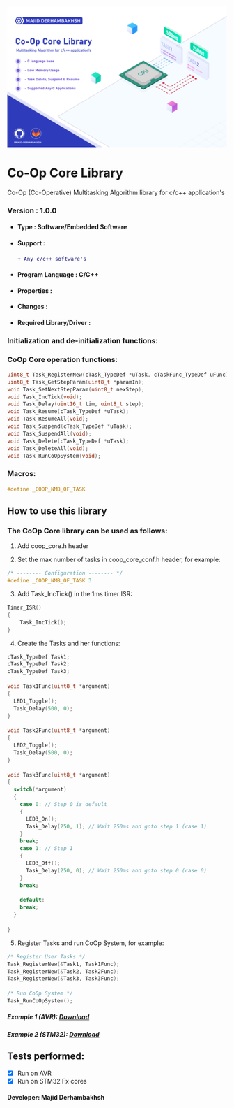 ![Banner](Banner.png)

# Co-Op Core Library
Co-Op (Co-Operative) Multitasking Algorithm library for c/c++ application's

### Version : 1.0.0

- #### Type : Software/Embedded Software

- #### Support :  
     ```diff  
     + Any c/c++ software's   
     ```

- #### Program Language : C/C++

- #### Properties :

- #### Changes :  

- #### Required Library/Driver :


### Initialization and de-initialization functions:

### CoOp Core operation functions:
```c++
uint8_t Task_RegisterNew(cTask_TypeDef *uTask, cTaskFunc_TypeDef uFunc);
uint8_t Task_GetStepParam(uint8_t *paramIn);
void Task_SetNextStepParam(uint8_t nexStep);
void Task_IncTick(void);
void Task_Delay(uint16_t tim, uint8_t step);
void Task_Resume(cTask_TypeDef *uTask);
void Task_ResumeAll(void);
void Task_Suspend(cTask_TypeDef *uTask);
void Task_SuspendAll(void);
void Task_Delete(cTask_TypeDef *uTask);
void Task_DeleteAll(void);
void Task_RunCoOpSystem(void);
``` 

### Macros:
```c++
#define _COOP_NMB_OF_TASK
``` 

## How to use this library

### The CoOp Core library can be used as follows:
1.  Add coop_core.h header  

2.  Set the max number of tasks in coop_core_conf.h header, for example:  
        
```c++
/* -------- Configuration -------- */
#define _COOP_NMB_OF_TASK 3
```  
      
3.  Add Task_IncTick() in the 1ms timer ISR:  
        
```c++
Timer_ISR()
{
	Task_IncTick();
}
```  
      
4.  Create the Tasks and her functions:  
        
```c++
cTask_TypeDef Task1;
cTask_TypeDef Task2;
cTask_TypeDef Task3;

void Task1Func(uint8_t *argument)
{
  LED1_Toggle();
  Task_Delay(500, 0);
}

void Task2Func(uint8_t *argument)
{
  LED2_Toggle();
  Task_Delay(500, 0);
}

void Task3Func(uint8_t *argument)
{
  switch(*argument)
  {
    case 0: // Step 0 is default
    {
      LED3_On();
      Task_Delay(250, 1); // Wait 250ms and goto step 1 (case 1)
    }
    break;
    case 1: // Step 1
    {
      LED3_Off();
      Task_Delay(250, 0); // Wait 250ms and goto step 0 (case 0)
    }
    break;
    
    default:
    break;
  }

}
```  

5.  Register Tasks and run CoOp System, for example:  
        
```c++
/* Register User Tasks */
Task_RegisterNew(&Task1, Task1Func);
Task_RegisterNew(&Task2, Task2Func);
Task_RegisterNew(&Task3, Task3Func);
	
/* Run CoOp System */
Task_RunCoOpSystem();
```  
      
##### Example 1 (AVR):  [Download](https://github.com/Majid-Derhambakhsh/CoOp-Core/tree/main/Example%20Source%20Code/AVR%20Example)
##### Example 2 (STM32):  [Download](https://github.com/Majid-Derhambakhsh/CoOp-Core/tree/main/Example%20Source%20Code/ARM%20Example)

## Tests performed:
- [X] Run on AVR
- [x] Run on STM32 Fx cores 

#### Developer: Majid Derhambakhsh


